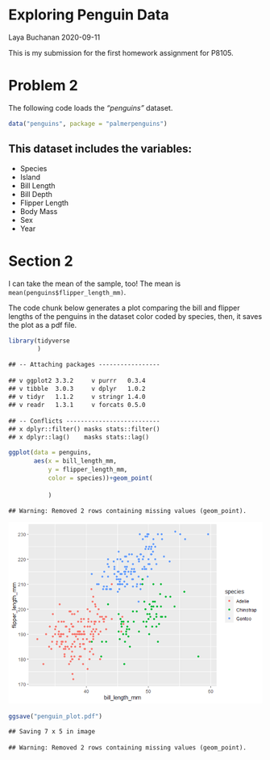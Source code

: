 Exploring Penguin Data
================
Laya Buchanan
2020-09-11

This is my submission for the first homework assignment for P8105.

# Problem 2

The following code loads the *“penguins”* dataset.

``` r
data("penguins", package = "palmerpenguins")
```

## This dataset includes the variables:

  - Species
  - Island
  - Bill Length
  - Bill Depth
  - Flipper Length
  - Body Mass
  - Sex
  - Year

# Section 2

I can take the mean of the sample, too\! The mean is
`mean(penguins$flipper_length_mm)`.

The code chunk below generates a plot comparing the bill and flipper
lengths of the penguins in the dataset color coded by species, then, it
saves the plot as a pdf file.

``` r
library(tidyverse
        )
```

    ## -- Attaching packages -----------------

    ## v ggplot2 3.3.2     v purrr   0.3.4
    ## v tibble  3.0.3     v dplyr   1.0.2
    ## v tidyr   1.1.2     v stringr 1.4.0
    ## v readr   1.3.1     v forcats 0.5.0

    ## -- Conflicts --------------------------
    ## x dplyr::filter() masks stats::filter()
    ## x dplyr::lag()    masks stats::lag()

``` r
ggplot(data = penguins,
       aes(x = bill_length_mm, 
           y = flipper_length_mm, 
           color = species))+geom_point(
             
           )
```

    ## Warning: Removed 2 rows containing missing values (geom_point).

![](p8105_hw1_lmb2295_files/figure-gfm/plot_example-1.png)<!-- -->

``` r
ggsave("penguin_plot.pdf")
```

    ## Saving 7 x 5 in image

    ## Warning: Removed 2 rows containing missing values (geom_point).
